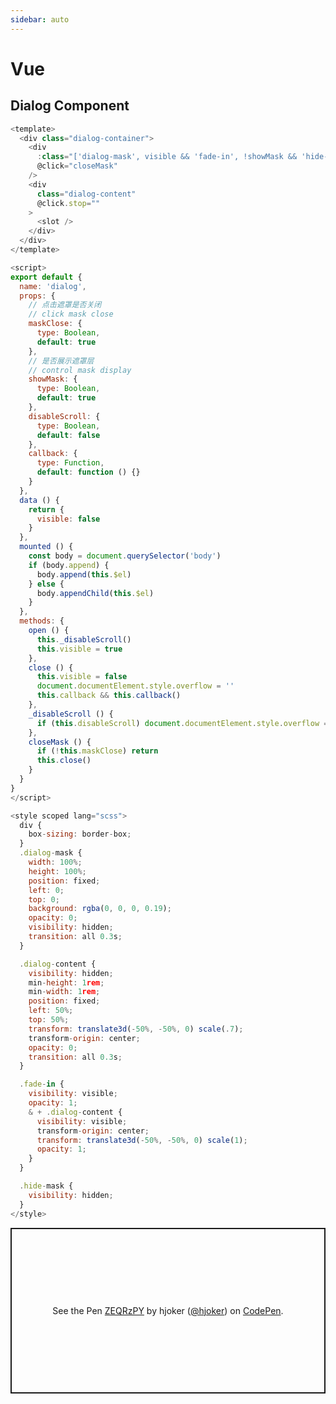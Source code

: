```yaml
---
sidebar: auto
---
```


# Vue

## Dialog Component

```js
<template>
  <div class="dialog-container">
    <div
      :class="['dialog-mask', visible && 'fade-in', !showMask && 'hide-mask']"
      @click="closeMask"
    />
    <div
      class="dialog-content"
      @click.stop=""
    >
      <slot />
    </div>
  </div>
</template>

<script>
export default {
  name: 'dialog',
  props: {
    // 点击遮罩是否关闭
    // click mask close
    maskClose: {
      type: Boolean,
      default: true
    },
    // 是否展示遮罩层
    // control mask display
    showMask: {
      type: Boolean,
      default: true
    },
    disableScroll: {
      type: Boolean,
      default: false
    },
    callback: {
      type: Function,
      default: function () {}
    }
  },
  data () {
    return {
      visible: false
    }
  },
  mounted () {
    const body = document.querySelector('body')
    if (body.append) {
      body.append(this.$el)
    } else {
      body.appendChild(this.$el)
    }
  },
  methods: {
    open () {
      this._disableScroll()
      this.visible = true
    },
    close () {
      this.visible = false
      document.documentElement.style.overflow = ''
      this.callback && this.callback()
    },
    _disableScroll () {
      if (this.disableScroll) document.documentElement.style.overflow = 'hidden'
    },
    closeMask () {
      if (!this.maskClose) return
      this.close()
    }
  }
}
</script>

<style scoped lang="scss">
  div {
    box-sizing: border-box;
  }
  .dialog-mask {
    width: 100%;
    height: 100%;
    position: fixed;
    left: 0;
    top: 0;
    background: rgba(0, 0, 0, 0.19);
    opacity: 0;
    visibility: hidden;
    transition: all 0.3s;
  }

  .dialog-content {
    visibility: hidden;
    min-height: 1rem;
    min-width: 1rem;
    position: fixed;
    left: 50%;
    top: 50%;
    transform: translate3d(-50%, -50%, 0) scale(.7);
    transform-origin: center;
    opacity: 0;
    transition: all 0.3s;
  }

  .fade-in {
    visibility: visible;
    opacity: 1;
    & + .dialog-content {
      visibility: visible;
      transform-origin: center;
      transform: translate3d(-50%, -50%, 0) scale(1);
      opacity: 1;
    }
  }

  .hide-mask {
    visibility: hidden;
  }
</style>
```

<p class="codepen" data-height="265" data-theme-id="default" data-default-tab="result" data-user="hjoker" data-slug-hash="ZEQRzPY" data-preview="true" style="height: 265px; box-sizing: border-box; display: flex; align-items: center; justify-content: center; border: 2px solid; margin: 1em 0; padding: 1em;" data-pen-title="ZEQRzPY">
  <span>See the Pen <a href="https://codepen.io/hjoker/pen/ZEQRzPY">
  ZEQRzPY</a> by hjoker (<a href="https://codepen.io/hjoker">@hjoker</a>)
  on <a href="https://codepen.io">CodePen</a>.</span>
</p>
<script async src="https://static.codepen.io/assets/embed/ei.js"></script>